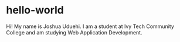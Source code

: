 # hello-world

Hi! My name is Joshua Uduehi. I am a student at Ivy Tech Community College and am studying Web Application Development.
